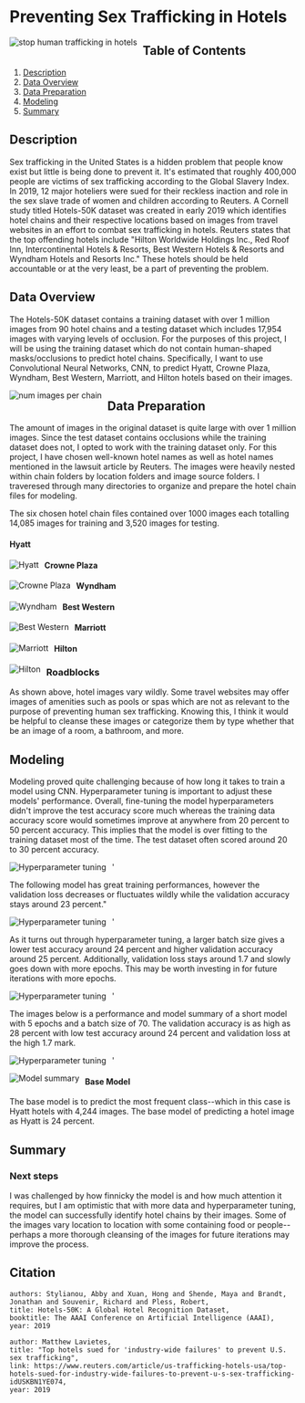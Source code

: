 # Preventing Sex Trafficking in Hotels

<img src="readme_imgs/hospitality.jpg"
     alt="stop human trafficking in hotels"
     style="float: left; margin-right: 10px;" />

## Table of Contents
1. [Description](#description)
2. [Data Overview](#DataOverview)
3. [Data Preparation](#DataPreparation)
4. [Modeling](#Modeling)
5. [Summary](#Summary)

## Description <a name="description"></a>
Sex trafficking in the United States is a hidden problem that people know exist but little is being done to prevent it. It's estimated that roughly 400,000 people are victims of sex trafficking according to the Global Slavery Index. In 2019, 12 major hoteliers were sued for their reckless inaction and role in the sex slave trade of women and children according to Reuters. A Cornell study titled Hotels-50K dataset was created in early 2019 which identifies hotel chains and their respective locations based on images from travel websites in an effort to combat sex trafficking in hotels. Reuters states that the top offending hotels include "Hilton Worldwide Holdings Inc., Red Roof Inn, Intercontinental Hotels & Resorts, Best Western Hotels & Resorts and Wyndham Hotels and Resorts Inc." These hotels should be held accountable or at the very least, be a part of preventing the problem.

## Data Overview <a name="DataOverview"></a>
The Hotels-50K dataset contains a training dataset with over 1 million images from 90 hotel chains and a testing dataset which includes 17,954 images with varying levels of occlusion. For the purposes of this project, I will be using the training dataset which do not contain human-shaped masks/occlusions to predict hotel chains. Specifically, I want to use Convolutional Neural Networks, CNN, to predict Hyatt, Crowne Plaza, Wyndham, Best Western, Marriott, and Hilton hotels based on their images.


<img src="readme_imgs/Num_images.png"
     alt="num images per chain"
     style="float: left; margin-right: 10px;" />

## Data Preparation <a name="DataPreparation"></a>
The amount of images in the original dataset is quite large with over 1 million images. Since the test dataset contains occlusions while the training dataset does not, I opted to work with the training dataset only. For this project, I have chosen well-known hotel names as well as hotel names mentioned in the lawsuit article by Reuters. The images were heavily nested within chain folders by location folders and image source folders. I traveresed through many directories to organize and prepare the hotel chain files for modeling.

The six chosen hotel chain files contained over 1000 images each totalling 14,085 images for training and 3,520 images for testing.

#### Hyatt
<img src="readme_imgs/Hyatt.png"
     alt="Hyatt"
     style="float: left; margin-right: 10px;" />
#### Crowne Plaza
<img src="readme_imgs/Crown_Plaza.png"
     alt="Crowne Plaza"
     style="float: left; margin-right: 10px;" />
#### Wyndham
<img src="readme_imgs/Wyndham.png"
     alt="Wyndham"
     style="float: left; margin-right: 10px;" />
#### Best Western
<img src="readme_imgs/Best_Western.png"
     alt="Best Western"
     style="float: left; margin-right: 10px;" />
#### Marriott
<img src="readme_imgs/Marriott.png"
     alt="Marriott"
     style="float: left; margin-right: 10px;" />
#### Hilton
<img src="readme_imgs/Hilton.png"
     alt="Hilton"
     style="float: left; margin-right: 10px;" />
     
### Roadblocks
As shown above, hotel images vary wildly. Some travel websites may offer images of amenities such as pools or spas which are not as relevant to the purpose of preventing human sex trafficking. Knowing this, I think it would be helpful to cleanse these images or categorize them by type whether that be an image of a room, a bathroom, and more.

## Modeling <a name="Modeling"></a>
Modeling proved quite challenging because of how long it takes to train a model using CNN. Hyperparameter tuning is important to adjust these models' performance. Overall, fine-tuning the model hyperparameters didn't improve the test accuracy score much whereas the training data accuracy score would sometimes improve at anywhere from 20 percent to 50 percent accuracy. This implies that the model is over fitting to the training dataset most of the time. The test dataset often scored around 20 to 30 percent accuracy.

<img src="readme_imgs/Hyperparameter_Tuning.png"
     alt="Hyperparameter tuning"
     style="float: left; margin-right: 10px;" />'
     
The following model has great training performances, however the validation loss decreases or fluctuates wildly while the validation accuracy stays around 23 percent."  

<img src="readme_imgs/mod3.png"
     alt="Hyperparameter tuning"
     style="float: left; margin-right: 10px;" />'

As it turns out through hyperparameter tuning, a larger batch size gives a lower test accuracy around 24 percent and higher validation accuracy around 25 percent. Additionally, validation loss stays around 1.7 and slowly goes down with more epochs. This may be worth investing in for future iterations with more epochs.

<img src="readme_imgs/mod4.png"
     alt="Hyperparameter tuning"
     style="float: left; margin-right: 10px;" />'

The images below is a performance and model summary of a short model with 5 epochs and a batch size of 70. The validation accuracy is as high as 28 percent with low test accuracy around 24 percent and validation loss at the high 1.7 mark. 

<img src="readme_imgs/mod5.png"
     alt="Hyperparameter tuning"
     style="float: left; margin-right: 10px;" />'

<img src="readme_imgs/Model_Summary.png"
     alt="Model summary"
     style="float: left; margin-right: 10px;" />
     
#### Base Model
The base model is to predict the most frequent class--which in this case is Hyatt hotels with 4,244 images. The base model of predicting a hotel image as Hyatt is 24 percent.

## Summary <a name="Summary"></a>
### Next steps
I was challenged by how finnicky the model is and how much attention it requires, but I am optimistic that with more data and hyperparameter tuning, the model can successfully identify hotel chains by their images. Some of the images vary location to location with some containing food or people--perhaps a more thorough cleansing of the images for future iterations may improve the process.

## Citation

```
authors: Stylianou, Abby and Xuan, Hong and Shende, Maya and Brandt, Jonathan and Souvenir, Richard and Pless, Robert,
title: Hotels-50K: A Global Hotel Recognition Dataset,
booktitle: The AAAI Conference on Artificial Intelligence (AAAI),
year: 2019

author: Matthew Lavietes,
title: "Top hotels sued for 'industry-wide failures' to prevent U.S. sex trafficking",
link: https://www.reuters.com/article/us-trafficking-hotels-usa/top-hotels-sued-for-industry-wide-failures-to-prevent-u-s-sex-trafficking-idUSKBN1YE074,
year: 2019
```

